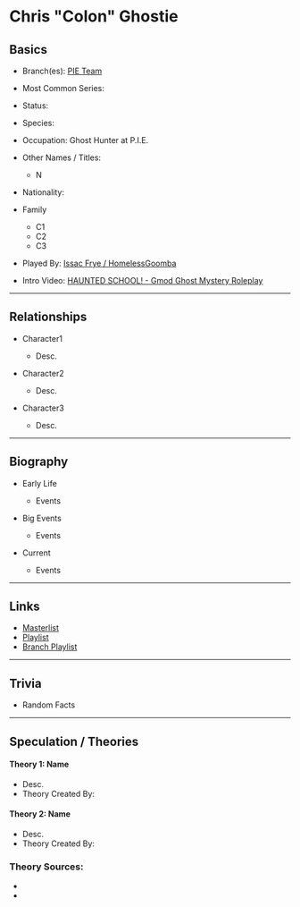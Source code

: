# Chris "Colon" Ghostie

## Basics       
- Branch\(es): [PIE Team]()  

- Most Common Series:  

- Status:  

- Species:  

- Occupation: Ghost Hunter at P.I.E.  

- Other Names / Titles:
   - N

- Nationality:  

- Family
   - C1       
   - C2       
   - C3         

- Played By: [Issac Frye / HomelessGoomba]()  

- Intro Video: [HAUNTED SCHOOL! - Gmod Ghost Mystery Roleplay](https://youtu.be/cV31R3z-P7M)
----
## Relationships
- Character1
   - Desc. 

- Character2
   - Desc. 

- Character3
   - Desc.
----
## Biography
- Early Life
   - Events 

- Big Events
   - Events 

- Current
   - Events 
----
## Links
- [Masterlist]()
- [Playlist]()
- [Branch Playlist]()
----
## Trivia
- Random Facts
----
## Speculation / Theories
#### Theory 1: Name
- Desc.
- Theory Created By:  

#### Theory 2: Name
- Desc.
- Theory Created By:  

### Theory Sources:
- []()
- []()